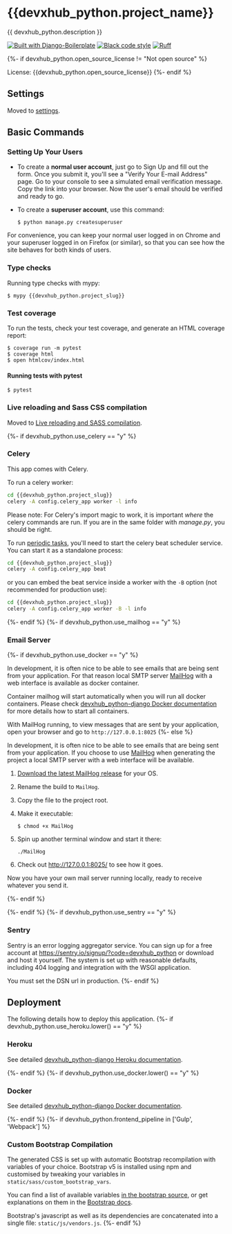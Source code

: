 # {{devxhub_python.project_name}}

{{ devxhub_python.description }}

[![Built with Django-Boilerplate](https://img.shields.io/badge/Built%20with-Django%20Boilerplate-ff69b4.svg?logo=Django-Boilerplate)](https://github.com/devxhub/django-boilerplate/)
[![Black code style](https://img.shields.io/badge/code%20style-black-000000.svg)](https://github.com/ambv/black)
[![Ruff](https://img.shields.io/endpoint?url=https://raw.githubusercontent.com/astral-sh/ruff/main/assets/badge/v2.json)](https://github.com/astral-sh/ruff)

{%- if devxhub_python.open_source_license != "Not open source" %}

License: {{devxhub_python.open_source_license}}
{%- endif %}

## Settings

Moved to [settings](http://devxhub_python-django.readthedocs.io/en/latest/settings.html).

## Basic Commands

### Setting Up Your Users

- To create a **normal user account**, just go to Sign Up and fill out the form. Once you submit it, you'll see a "Verify Your E-mail Address" page. Go to your console to see a simulated email verification message. Copy the link into your browser. Now the user's email should be verified and ready to go.

- To create a **superuser account**, use this command:

      $ python manage.py createsuperuser

For convenience, you can keep your normal user logged in on Chrome and your superuser logged in on Firefox (or similar), so that you can see how the site behaves for both kinds of users.

### Type checks

Running type checks with mypy:

    $ mypy {{devxhub_python.project_slug}}

### Test coverage

To run the tests, check your test coverage, and generate an HTML coverage report:

    $ coverage run -m pytest
    $ coverage html
    $ open htmlcov/index.html

#### Running tests with pytest

    $ pytest

### Live reloading and Sass CSS compilation

Moved to [Live reloading and SASS compilation](https://devxhub_python-django.readthedocs.io/en/latest/developing-locally.html#sass-compilation-live-reloading).

{%- if devxhub_python.use_celery == "y" %}

### Celery

This app comes with Celery.

To run a celery worker:

```bash
cd {{devxhub_python.project_slug}}
celery -A config.celery_app worker -l info
```

Please note: For Celery's import magic to work, it is important _where_ the celery commands are run. If you are in the same folder with _manage.py_, you should be right.

To run [periodic tasks](https://docs.celeryq.dev/en/stable/userguide/periodic-tasks.html), you'll need to start the celery beat scheduler service. You can start it as a standalone process:

```bash
cd {{devxhub_python.project_slug}}
celery -A config.celery_app beat
```

or you can embed the beat service inside a worker with the `-B` option (not recommended for production use):

```bash
cd {{devxhub_python.project_slug}}
celery -A config.celery_app worker -B -l info
```

{%- endif %}
{%- if devxhub_python.use_mailhog == "y" %}

### Email Server

{%- if devxhub_python.use_docker == "y" %}

In development, it is often nice to be able to see emails that are being sent from your application. For that reason local SMTP server [MailHog](https://github.com/mailhog/MailHog) with a web interface is available as docker container.

Container mailhog will start automatically when you will run all docker containers.
Please check [devxhub_python-django Docker documentation](http://devxhub_python-django.readthedocs.io/en/latest/deployment-with-docker.html) for more details how to start all containers.

With MailHog running, to view messages that are sent by your application, open your browser and go to `http://127.0.0.1:8025`
{%- else %}

In development, it is often nice to be able to see emails that are being sent from your application. If you choose to use [MailHog](https://github.com/mailhog/MailHog) when generating the project a local SMTP server with a web interface will be available.

1.  [Download the latest MailHog release](https://github.com/mailhog/MailHog/releases) for your OS.

2.  Rename the build to `MailHog`.

3.  Copy the file to the project root.

4.  Make it executable:

        $ chmod +x MailHog

5.  Spin up another terminal window and start it there:

        ./MailHog

6.  Check out <http://127.0.0.1:8025/> to see how it goes.

Now you have your own mail server running locally, ready to receive whatever you send it.

{%- endif %}

{%- endif %}
{%- if devxhub_python.use_sentry == "y" %}

### Sentry

Sentry is an error logging aggregator service. You can sign up for a free account at <https://sentry.io/signup/?code=devxhub_python> or download and host it yourself.
The system is set up with reasonable defaults, including 404 logging and integration with the WSGI application.

You must set the DSN url in production.
{%- endif %}

## Deployment

The following details how to deploy this application.
{%- if devxhub_python.use_heroku.lower() == "y" %}

### Heroku

See detailed [devxhub_python-django Heroku documentation](http://devxhub_python-django.readthedocs.io/en/latest/deployment-on-heroku.html).

{%- endif %}
{%- if devxhub_python.use_docker.lower() == "y" %}

### Docker

See detailed [devxhub_python-django Docker documentation](http://devxhub_python-django.readthedocs.io/en/latest/deployment-with-docker.html).

{%- endif %}
{%- if devxhub_python.frontend_pipeline in ['Gulp', 'Webpack'] %}

### Custom Bootstrap Compilation

The generated CSS is set up with automatic Bootstrap recompilation with variables of your choice.
Bootstrap v5 is installed using npm and customised by tweaking your variables in `static/sass/custom_bootstrap_vars`.

You can find a list of available variables [in the bootstrap source](https://github.com/twbs/bootstrap/blob/v5.1.3/scss/_variables.scss), or get explanations on them in the [Bootstrap docs](https://getbootstrap.com/docs/5.1/customize/sass/).

Bootstrap's javascript as well as its dependencies are concatenated into a single file: `static/js/vendors.js`.
{%- endif %}
